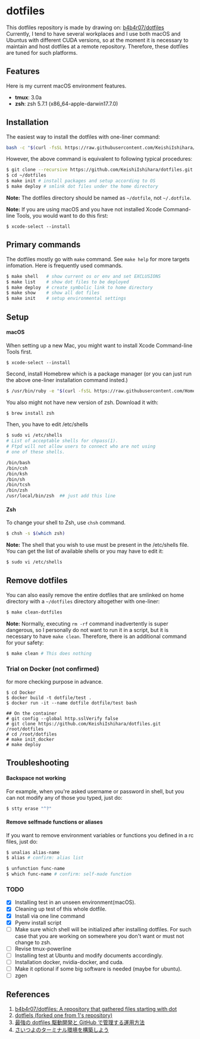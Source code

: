 # dotfiles
This dotfiles repository is made by drawing on: [b4b4r07/dotfiles](https://github.com/b4b4r07/dotfiles)  
Currently, I tend to have several workplaces and I use both macOS and Ubuntus with different CUDA versions, so at the moment it is necessary to maintain and host dotfiles at a remote repository. Therefore, these dotfiles are tuned for such platforms.  


## Features
Here is my current macOS environment features.
- **tmux**: 3.0a
- **zsh**: zsh 5.7.1 (x86_64-apple-darwin17.7.0)

## Installation
The easiest way to install the dotfiles with one-liner command:
```bash
bash -c "$(curl -fsSL https://raw.githubusercontent.com/KeishiIshihara/dotfiles/master/etc/init/install)" -s init
```
However, the above command is equivalent to following typical procedures: 
```bash
$ git clone --recursive https://github.com/KeishiIshihara/dotfiles.git ~/dotfiles
$ cd ~/dotfiles
$ make init # install packages and setup according to OS
$ make deploy # smlink dot files under the home directory 
```

**Note:** The dotfiles directory should be named as `~/dotfile`, not `~/.dotfile`.  

**Note:** If you are using macOS and you have not installed Xcode Command-line Tools, you would want to do this first:  
```terminal.app
$ xcode-select --install
```

## Primary commands
The dotfiles mostly go with `make` command. See `make help` for more targets infomation. Here is frequently used commands.
```bash
$ make shell   # show current os or env and set EXCLUSIONS
$ make list    # show dot files to be deployed
$ make deploy  # create symbolic link to home directory
$ make show    # show all dot files
$ make init    # setup environmental settings
```

## Setup

#### macOS
When setting up a new Mac, you might want to install Xcode Command-line Tools first.
```terminal.app
$ xcode-select --install
```
Second, install Homebrew which is a package manager (or you can just run the above one-liner installation command insted.)
```bash
$ /usr/bin/ruby -e "$(curl -fsSL https://raw.githubusercontent.com/Homebrew/install/master/install)"
```
You also might not have new version of zsh. Download it with:
```bash
$ brew install zsh
```
Then, you have to edit /etc/shells
```bash
$ sudo vi /etc/shells
# List of acceptable shells for chpass(1).
# Ftpd will not allow users to connect who are not using
# one of these shells.

/bin/bash
/bin/csh
/bin/ksh
/bin/sh
/bin/tcsh
/bin/zsh
/usr/local/bin/zsh  ## just add this line
```

#### Zsh
To change your shell to Zsh, use `chsh` command.
```bash
$ chsh -s $(which zsh)
```
**Note:** The shell that you wish to use must be present in the /etc/shells file. You can get the list of available shells or you may have to edit it:
```bash
$ sudo vi /etc/shells
```

## Remove dotfiles
You can also easily remove the entire dotfiles that are smlinked on home directory with a `~/dotfiles` directory altogether with one-liner:
```bash
$ make clean-dotfiles
```


**Note:** Normally, executing `rm -rf` command inadvertently is super dangerous, so I personally do not want to run it in a script, but it is necessary to have `make clean`. Therefore, there is an additional command for your safety:
```bash
$ make clean # This does nothing
```

### Trial on Docker (not confirmed)
for more checking purpose in advance.
```
$ cd Docker
$ docker build -t dotfile/test .
$ docker run -it --name dotfile dotfile/test bash

## On the container
# git config --global http.sslVerify false
# git clone https://github.com/KeishiIshihara/dotfiles.git /root/dotfiles
# cd /root/dotfiles
# make init_docker
# make deploy
```

## Troubleshooting 
#### Backspace not working 
For example, when you're asked username or password in shell, but you can not modify any of those you typed, just do:
```bash
$ stty erase "^?"
```

#### Remove selfmade functions or aliases
If you want to remove environment variables or functions you defined in a rc files, just do:
```bash
$ unalias alias-name
$ alias # confirm: alias list

$ unfunction func-name
$ which func-name # confirm: self-made function
```

### TODO
- [x] Installing test in an unseen environment(macOS).
- [x] Cleaning up test of this whole dotfile. 
- [x] Install via one line command
- [x] Pyenv install script
- [ ] Make sure which shell will be initialized after installing dotfiles. For such case that you are working on somewhere you don't want or must not change to zsh.
- [ ] Revise tmux-powerline
- [ ] Installing test at Ubuntu and modify documents accordingly.
- [ ] Installation docker, nvidia-docker, and cuda.
- [ ] Make it optional if some big software is needed (maybe for ubuntu).
- [ ] zgen

## References
1. [b4b4r07/dotfiles: A repository that gathered files starting with dot](https://github.com/b4b4r07/dotfiles)
2. [dotfiels (forked one from 1's repository)](https://github.com/amien8/dotfiles-b4b4r07)
3. [最強の dotfiles 駆動開発と GitHub で管理する運用方法](https://qiita.com/b4b4r07/items/b70178e021bef12cd4a2)
4. [さいつよのターミナル環境を構築しよう](https://qiita.com/b4b4r07/items/09815eda8ef72e0b472e)
